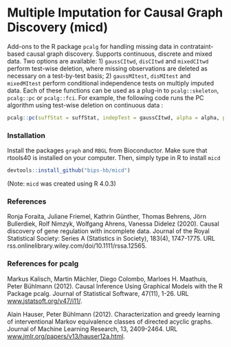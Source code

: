 # Multiple Imputation for Causal Graph Discovery (micd)

Add-ons to the R package `pcalg` for handling missing data in contrataint-based causal graph discovery. Supports continuous, discrete and mixed data. Two options are available: 1) `gaussCItwd`, `disCItwd` and `mixedCItwd` perform test-wise deletion, where missing observations are deleted as necessary on a test-by-test basis; 2) `gaussMItest`, `disMItest` and `mixedMItest` perform conditional independence tests on multiply imputed data. Each of these functions can be used as a plug-in to  `pcalg::skeleton`, `pcalg::pc` or `pcalg::fci`. For example, the following code runs the PC algorithm using test-wise deletion on continuous data :
```R
pcalg::pc(suffStat = suffStat, indepTest = gaussCItwd, alpha = alpha, p = p)
```

### Installation 
Install the packages `graph` and `RBGL` from Bioconductor. 
Make sure that rtools40 is installed on your computer. 
Then, simply type in R to install `micd`

```R
devtools::install_github("bips-hb/micd")
```
(Note: `micd` was created using R 4.0.3)

### References

Ronja Foraita, Juliane Friemel, Kathrin Günther, Thomas Behrens, Jörn Bullerdiek, Rolf Nimzyk, Wolfgang Ahrens, Vanessa Didelez (2020). Causal discovery of gene regulation with incomplete data. Journal of the Royal Statistical Society: Series A (Statistics in Society), 183(4), 1747-1775. URL rss.onlinelibrary.wiley.com/doi/10.1111/rssa.12565.

### References for pcalg

Markus Kalisch, Martin Mächler, Diego Colombo, Marloes H. Maathuis, Peter Bühlmann (2012). Causal Inference Using Graphical Models with the R Package pcalg. Journal of Statistical Software, 47(11), 1-26. URL www.jstatsoft.org/v47/i11/.

Alain Hauser, Peter Bühlmann (2012). Characterization and greedy learning of interventional Markov equivalence classes of directed acyclic graphs. Journal of Machine Learning Research, 13, 2409-2464. URL www.jmlr.org/papers/v13/hauser12a.html.

